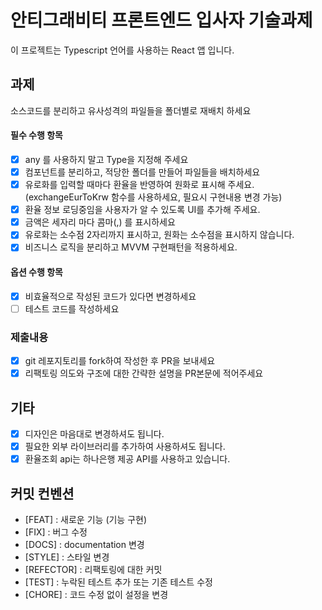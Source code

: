 # 안티그래비티 프론트엔드 입사자 기술과제

이 프로젝트는 Typescript 언어를 사용하는 React 앱 입니다.

## 과제

소스코드를 분리하고 유사성격의 파일들을 폴더별로 재배치 하세요

#### 필수 수행 항목

- [x] any 를 사용하지 말고 Type을 지정해 주세요
- [x] 컴포넌트를 분리하고, 적당한 폴더를 만들어 파일들을 배치하세요
- [x] 유로화를 입력할 때마다 환율을 반영하여 원화로 표시해 주세요. (exchangeEurToKrw 함수를 사용하세요, 필요시 구현내용 변경 가능)
- [x] 환율 정보 로딩중임을 사용자가 알 수 있도록 UI를 추가해 주세요.
- [x] 금액은 세자리 마다 콤마(,) 를 표시하세요
- [x] 유로화는 소수점 2자리까지 표시하고, 원화는 소수점을 표시하지 않습니다.
- [x] 비즈니스 로직을 분리하고 MVVM 구현패턴을 적용하세요.

#### 옵션 수행 항목

- [x] 비효율적으로 작성된 코드가 있다면 변경하세요
- [ ] 테스트 코드를 작성하세요

### 제출내용

- [x] git 레포지토리를 fork하여 작성한 후 PR을 보내세요
- [x] 리팩토링 의도와 구조에 대한 간략한 설명을 PR본문에 적어주세요

## 기타

- [x] 디자인은 마음대로 변경하셔도 됩니다.
- [x] 필요한 외부 라이브러리를 추가하여 사용하셔도 됩니다.
- [x] 환율조회 api는 하나은행 제공 API를 사용하고 있습니다.

## 커밋 컨벤션

- [FEAT] : 새로운 기능 (기능 구현)
- [FIX] : 버그 수정
- [DOCS] : documentation 변경
- [STYLE] : 스타일 변경
- [REFECTOR] : 리팩토링에 대한 커밋
- [TEST] : 누락된 테스트 추가 또는 기존 테스트 수정
- [CHORE] : 코드 수정 없이 설정을 변경

